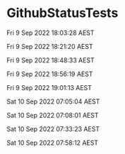 # GithubStatusTests
Fri 9 Sep 2022 18:03:28 AEST

Fri 9 Sep 2022 18:21:20 AEST

Fri 9 Sep 2022 18:48:33 AEST

Fri 9 Sep 2022 18:56:19 AEST

Fri 9 Sep 2022 19:01:13 AEST

Sat 10 Sep 2022 07:05:04 AEST

Sat 10 Sep 2022 07:08:01 AEST

Sat 10 Sep 2022 07:33:23 AEST

Sat 10 Sep 2022 07:58:12 AEST
